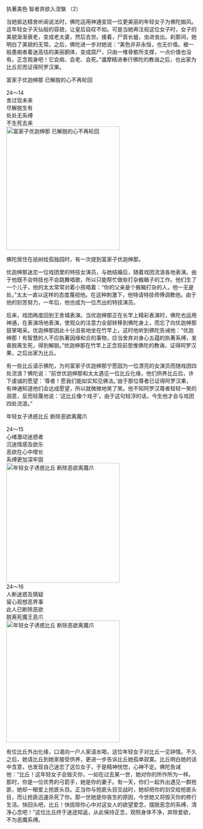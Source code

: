 执著美色 智者弃欲入涅槃 （2）

当她抵达精舍听闻说法时，佛陀运用神通变现一位更美丽的年轻女子为佛陀搧风。这年轻女子天仙般的容貌，让皇后自叹不如。可是当她再注视这位女子时，女子的美貌渐渐衰老，变成老太婆，然后去世。接着，尸首长蛆，虫进虫出。刹那间，她明白了美貌的无常。之后，佛陀进一步对她说：“美色并非永恒，也无价值。被一般愚痴者着迷高估的美丽胴体，变成腐尸，只由一堆骨骸所支撑，一点价值也没有。正念观身吧！它会病、会老、会死。”谶摩精进奉行佛陀的教诲之后，也出家为比丘尼而证得阿罗汉果。

富家子优迦绅那 已解脱的心不再轮回


<div class="e2">
<div>
24～14<br>
 舍过现未来<br>
 尽解脱生有<br>
 处处无系缚<br>
 不生死去来
</div>
<img src="images/fjj-88-1.jpg" width="300" height="327" alt="富家子优迦绅那 已解脱的心不再轮回"/>
</div>

佛陀居住在祇树给孤独园时，有一次提到富家子优迦绅那。

优迦绅那迷恋一位戏团里的特技女演员，与她结婚后，随着戏团流浪各地表演。由于他既不会特技也不会跳舞唱歌，所以只能帮忙做些打杂搬箱子的工作。他们生了一个儿子，他的太太常常对着小孩唱着：“你的父亲是个搬箱打杂的人，他一无是处。”太太一直以这样的态度蔑视他。在这种刺激下，他特请特技师傅调教他。由于他的刻苦努力，一年后，他也成为一位杰出的特技演员。

后来，戏团再度回到王舍城表演。当优迦绅那正在长竿上精彩表演时，佛陀也运用神通，在表演场地表演，使观众的注意力全部转移到佛陀身上，而忘了向优迦绅那鼓掌喝采。优迦绅那因此十分沮丧地坐在竹竿上，这时他听到佛陀告诫他：“优迦绅那！有智慧的人不应执著因缘和合的事物，应当舍弃对身心五蕴的执著系缚，发奋脱离生死，得到解脱。”优迦绅那在竹竿上正念现前思惟佛陀的教诲，证得阿罗汉果，之后出家为比丘。

有一些比丘请示佛陀，为何富家子优迦绅那宁愿因为一位漂亮的女演员而随戏团四处流浪？佛陀说：“前世优迦绅那和太太遇见一位比丘化缘，他们供养比丘后，许下虔诚的愿望：‘尊者！愿我们能如实知见佛法。’由于那位尊者已证得阿罗汉果，有神通知道他们会达成愿望，所以就微微地笑了笑。他不知阿罗汉尊者轻轻一笑的涵意，反而轻蔑地说：‘这比丘像个戏子’。由于这句轻浮的话，今生他才会与戏团四处流浪。”

年轻女子诱惑比丘 断除恶欲离魔爪


<div class="e2">
<div>
24～15<br>
 心绪激动迷惑者<br>
 沉迷情感及欲乐<br>
 恶欲在心中增长<br>
 系缚更加深牢固
</div>
<img src="images/fjj-88-2.jpg" width="300" height="317" alt="年轻女子诱惑比丘 断除恶欲离魔爪"/>
</div>


<div class="e2">
<div>
24～16<br>
 人断迷惑及猜疑<br>
 留心观想恶界事<br>
 此人已断除恶欲<br>
 脱离死魔王恶爪
</div>
<img src="images/fjj-88-3.jpg" width="300" height="323" alt="年轻女子诱惑比丘 断除恶欲离魔爪"/>
</div>

有位比丘外出化缘，口渴向一户人家请水喝，这位年轻女子对比丘一见钟情。不久之后，她请比丘到她家接受供养，更进一步告诉比丘她孤单寂寞。比丘明白她的话中含意，也发现自己迷恋了这位女子，于是精神恍惚，心神不定。佛陀告诫他：“比丘！这年轻女子会毁灭你，一如在过去某一世，她对你的所作所为一样。那时，你是一位优秀的弓箭手，她是你的妻子。有一天，你们一起外出遇见一群抢匪，她却一眼爱上抢匪头目。正当你与抢匪头目交战时，她却把你的剑交给抢匪头目，而让抢匪迅速杀死了你。那一世她是你丧生的原因，今世她又将毁灭你的修行生活。快回头吧，比丘！快拔除你心中对这女人的欲望爱念，摆脱恶念的系缚，清净心念吧！”这位比丘终于迷途知返，从此保持正念，观照身体不净，弃除爱欲，不为恶魔系缚。
